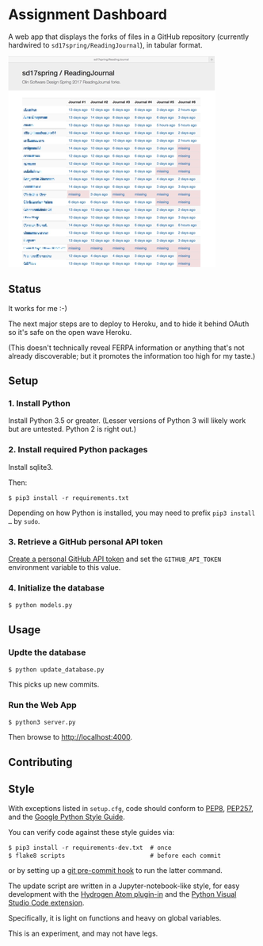 # Assignment Dashboard

A web app that displays the forks of files in a GitHub repository (currently hardwired to `sd17spring/ReadingJournal`),
in tabular format.

![](./docs/screenshot.png)

## Status

It works for me :-)

The next major steps are to deploy to Heroku, and to hide it behind OAuth so it's safe on the open wave Heroku.

(This doesn't technically reveal FERPA information or anything that's not already discoverable; but it promotes
the information too high for my taste.)


## Setup

### 1. Install Python

Install Python 3.5 or greater. (Lesser versions of Python 3 will likely work but are untested. Python 2 is right out.)

### 2. Install required Python packages

Install sqlite3.

Then:

    $ pip3 install -r requirements.txt

Depending on how Python is installed, you may need to prefix `pip3 install …` by `sudo`.

### 3. Retrieve a GitHub personal API token

[Create a personal GitHub API token](https://github.com/blog/1509-personal-api-tokens)
and set the `GITHUB_API_TOKEN` environment variable to this value.

### 4. Initialize the database

    $ python models.py


## Usage

### Updte the database

    $ python update_database.py

This picks up new commits.

### Run the Web App

    $ python3 server.py

Then browse to <http://localhost:4000>.


## Contributing

## Style

With exceptions listed in `setup.cfg`, code should conform to [PEP8](https://www.python.org/dev/peps/pep-0008/), [PEP257](https://www.python.org/dev/peps/pep-0257/), and the [Google Python Style Guide](http://google.github.io/styleguide/pyguide.html).

You can verify code against these style guides via:

    $ pip3 install -r requirements-dev.txt  # once
    $ flake8 scripts                        # before each commit

or by setting up a [git pre-commit hook](https://git-scm.com/book/en/v2/Customizing-Git-Git-Hooks) to run the latter command.

The update script are written in a Jupyter-notebook-like style, for easy development with the
[Hydrogen Atom plugin-in](https://atom.io/packages/hydrogen) and the
[Python Visual Studio Code extension](https://github.com/DonJayamanne/pythonVSCode/wiki/Jupyter-(IPython)).

Specifically, it is light on functions and heavy on global variables.

This is an experiment, and may not have legs.
